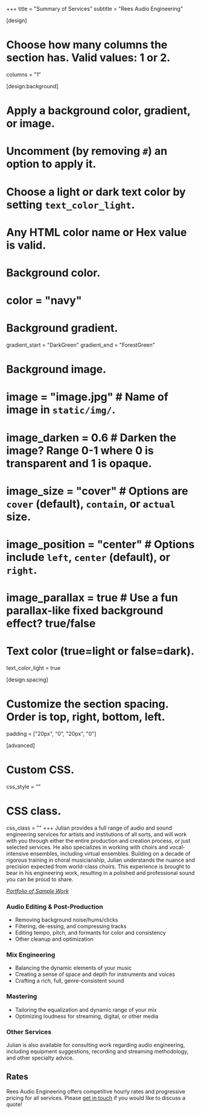 +++
title = "Summary of Services"
subtitle = "Rees Audio Engineering"

[design]
  # Choose how many columns the section has. Valid values: 1 or 2.
  columns = "1"

[design.background]
  # Apply a background color, gradient, or image.
  #   Uncomment (by removing `#`) an option to apply it.
  #   Choose a light or dark text color by setting `text_color_light`.
  #   Any HTML color name or Hex value is valid.

  # Background color.
  # color = "navy"

  # Background gradient.
  gradient_start = "DarkGreen"
  gradient_end = "ForestGreen"

  # Background image.
  # image = "image.jpg"  # Name of image in `static/img/`.
  # image_darken = 0.6  # Darken the image? Range 0-1 where 0 is transparent and 1 is opaque.
  # image_size = "cover"  #  Options are `cover` (default), `contain`, or `actual` size.
  # image_position = "center"  # Options include `left`, `center` (default), or `right`.
  # image_parallax = true  # Use a fun parallax-like fixed background effect? true/false

  # Text color (true=light or false=dark).
  text_color_light = true

[design.spacing]
  # Customize the section spacing. Order is top, right, bottom, left.
  padding = ["20px", "0", "20px", "0"]

[advanced]
 # Custom CSS.
 css_style = ""

 # CSS class.
 css_class = ""
+++
Julian provides a full range of audio and sound engineering services for artists and institutions of all sorts, and will work with you through either the entire production and creation process, or just selected services. He also specializes in working with choirs and vocal-intensive ensembles, including virtual ensembles. Building on a decade of rigorous training in choral musicianship, Julian understands the nuance and precision expected from world-class choirs. This experience is brought to bear in his engineering work, resulting in a polished and professional sound you can be proud to share.

[*Portfolio of Sample Work*](../#projects)

<h3>Audio Editing & Post-Production</h3>

- Removing background noise/hums/clicks
- Filtering, de-essing, and compressing tracks
- Editing tempo, pitch, and formants for color and consistency
- Other cleanup and optimization

<h3>Mix Engineering</h3>

- Balancing the dynamic elements of your music
- Creating a sense of space and depth for instruments and voices
- Crafting a rich, full, genre-consistent sound

<h3>Mastering</h3>

- Tailoring the equalization and dynamic range of your mix
- Optimizing loudness for streaming, digital, or other media

<h3>Other Services</h3>
Julian is also available for consulting work regarding audio engineering, including equipment suggestions, recording and streaming methodology, and other specialty advice.


<br>

<h2>Rates</h2>

Rees Audio Engineering offers competitive hourly rates and progressive pricing for all services. Please [get in touch](../#contact) if you would like to discuss a quote!

